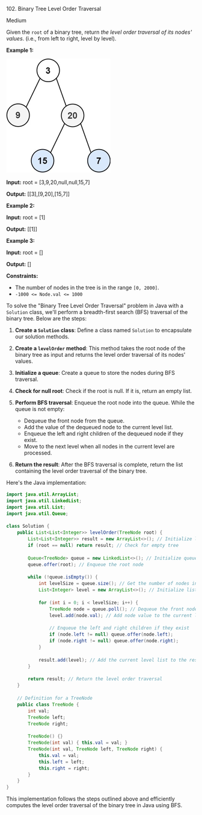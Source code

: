 102\. Binary Tree Level Order Traversal

Medium

Given the `root` of a binary tree, return _the level order traversal of its nodes' values_. (i.e., from left to right, level by level).

**Example 1:**

![](tree1.jpg)

**Input:** root = [3,9,20,null,null,15,7]

**Output:** [[3],[9,20],[15,7]] 

**Example 2:**

**Input:** root = [1]

**Output:** [[1]] 

**Example 3:**

**Input:** root = []

**Output:** [] 

**Constraints:**

*   The number of nodes in the tree is in the range `[0, 2000]`.
*   `-1000 <= Node.val <= 1000`

To solve the "Binary Tree Level Order Traversal" problem in Java with a `Solution` class, we'll perform a breadth-first search (BFS) traversal of the binary tree. Below are the steps:

1. **Create a `Solution` class**: Define a class named `Solution` to encapsulate our solution methods.

2. **Create a `levelOrder` method**: This method takes the root node of the binary tree as input and returns the level order traversal of its nodes' values.

3. **Initialize a queue**: Create a queue to store the nodes during BFS traversal.

4. **Check for null root**: Check if the root is null. If it is, return an empty list.

5. **Perform BFS traversal**: Enqueue the root node into the queue. While the queue is not empty:
   - Dequeue the front node from the queue.
   - Add the value of the dequeued node to the current level list.
   - Enqueue the left and right children of the dequeued node if they exist.
   - Move to the next level when all nodes in the current level are processed.

6. **Return the result**: After the BFS traversal is complete, return the list containing the level order traversal of the binary tree.

Here's the Java implementation:

```java
import java.util.ArrayList;
import java.util.LinkedList;
import java.util.List;
import java.util.Queue;

class Solution {
    public List<List<Integer>> levelOrder(TreeNode root) {
        List<List<Integer>> result = new ArrayList<>(); // Initialize list to store level order traversal
        if (root == null) return result; // Check for empty tree
        
        Queue<TreeNode> queue = new LinkedList<>(); // Initialize queue for BFS traversal
        queue.offer(root); // Enqueue the root node
        
        while (!queue.isEmpty()) {
            int levelSize = queue.size(); // Get the number of nodes in the current level
            List<Integer> level = new ArrayList<>(); // Initialize list for the current level
            
            for (int i = 0; i < levelSize; i++) {
                TreeNode node = queue.poll(); // Dequeue the front node
                level.add(node.val); // Add node value to the current level list
                
                // Enqueue the left and right children if they exist
                if (node.left != null) queue.offer(node.left);
                if (node.right != null) queue.offer(node.right);
            }
            
            result.add(level); // Add the current level list to the result list
        }
        
        return result; // Return the level order traversal
    }
    
    // Definition for a TreeNode
    public class TreeNode {
        int val;
        TreeNode left;
        TreeNode right;
        
        TreeNode() {}
        TreeNode(int val) { this.val = val; }
        TreeNode(int val, TreeNode left, TreeNode right) {
            this.val = val;
            this.left = left;
            this.right = right;
        }
    }
}
```

This implementation follows the steps outlined above and efficiently computes the level order traversal of the binary tree in Java using BFS.